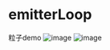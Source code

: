 # emitterLoop
粒子demo
![image](https://github.com/zhangsuya/emitterLoop/blob/master/emitterLoop/emitterLoop/1.gif)
![image](https://github.com/zhangsuya/emitterLoop/blob/master/emitterLoop/emitterLoop/3.gif)
